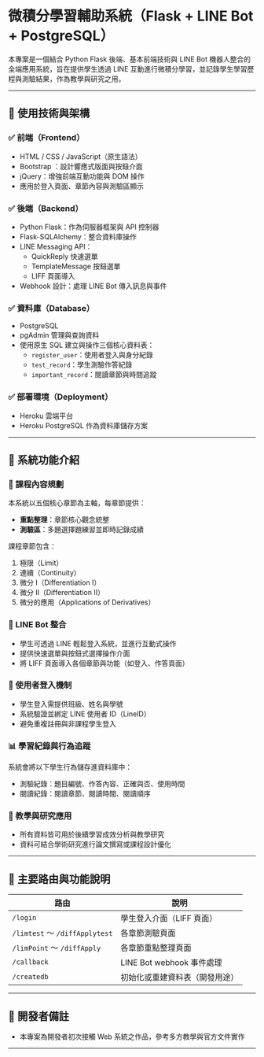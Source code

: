 # 微積分學習輔助系統（Flask + LINE Bot + PostgreSQL）

本專案是一個結合 Python Flask 後端、基本前端技術與 LINE Bot 機器人整合的全端應用系統，旨在提供學生透過 LINE 互動進行微積分學習，並記錄學生學習歷程與測驗結果，作為教學與研究之用。

---

## 🔧 使用技術與架構

### ✅ 前端（Frontend）
- HTML / CSS / JavaScript（原生語法）
- Bootstrap ：設計響應式版面與按鈕介面
- jQuery：增強前端互動功能與 DOM 操作
- 應用於登入頁面、章節內容與測驗區顯示

### ✅ 後端（Backend）
- Python Flask：作為伺服器框架與 API 控制器
- Flask-SQLAlchemy：整合資料庫操作
- LINE Messaging API：
  - QuickReply 快速選單
  - TemplateMessage 按鈕選單
  - LIFF 頁面導入
- Webhook 設計：處理 LINE Bot 傳入訊息與事件

### ✅ 資料庫（Database）
- PostgreSQL
- pgAdmin 管理與查詢資料
- 使用原生 SQL 建立與操作三個核心資料表：
  - `register_user`：使用者登入與身分紀錄
  - `test_record`：學生測驗作答紀錄
  - `important_record`：閱讀章節與時間追蹤

### ✅ 部署環境（Deployment）
- Heroku 雲端平台
- Heroku PostgreSQL 作為資料庫儲存方案

---

## 🚀 系統功能介紹

### 📘 課程內容規劃
本系統以五個核心章節為主軸，每章節提供：
-  **重點整理**：章節核心觀念統整
-  **測驗區**：多題選擇題練習並即時記錄成績

課程章節包含：
1. 極限（Limit）
2. 連續（Continuity）
3. 微分 I（Differentiation I）
4. 微分 II（Differentiation II）
5. 微分的應用（Applications of Derivatives）

### 🤖 LINE Bot 整合
- 學生可透過 LINE 輕鬆登入系統，並進行互動式操作
- 提供快速選單與按鈕式選擇操作介面
- 將 LIFF 頁面導入各個章節與功能（如登入、作答頁面）

### 👤 使用者登入機制
- 學生登入需提供班級、姓名與學號
- 系統驗證並綁定 LINE 使用者 ID（LineID）
- 避免重複註冊與非課程學生登入

### 📊 學習紀錄與行為追蹤
系統會將以下學生行為儲存進資料庫中：
- 測驗紀錄：題目編號、作答內容、正確與否、使用時間
- 閱讀紀錄：閱讀章節、閱讀時間、閱讀順序

### 🧪 教學與研究應用
- 所有資料皆可用於後續學習成效分析與教學研究
- 資料可結合學術研究進行論文撰寫或課程設計優化

---

## 📂 主要路由與功能說明

| 路由 | 說明 |
|------|------|
| `/login` | 學生登入介面（LIFF 頁面） |
| `/limtest` ～ `/diffApplytest` | 各章節測驗頁面 |
| `/limPoint` ～ `/diffApply` | 各章節重點整理頁面 |
| `/callback` | LINE Bot webhook 事件處理 |
| `/createdb` | 初始化或重建資料表（開發用途） |

---

## 📝 開發者備註

- 本專案為開發者初次接觸 Web 系統之作品，參考多方教學與官方文件實作

---
